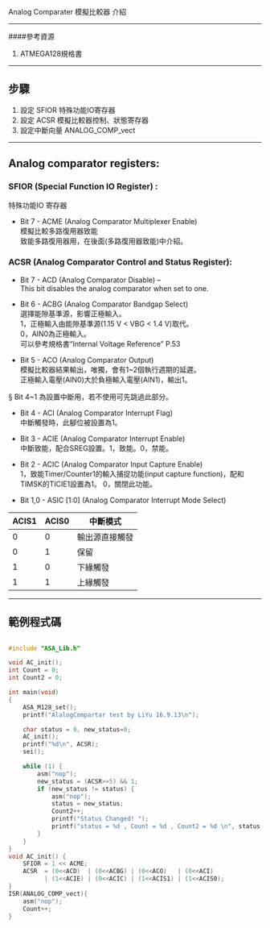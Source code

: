 Analog Comparater 模擬比較器 介紹

<!--more-->


- - -

####參考資源

 1. ATMEGA128規格書

- - -
## 步驟

1. 設定 SFIOR 特殊功能IO寄存器  
2. 設定 ACSR 模擬比較器控制、狀態寄存器
3. 設定中斷向量 ANALOG_COMP_vect

- - -
## Analog comparator registers:

### SFIOR (Special Function IO Register) :  
   特殊功能IO 寄存器

 - Bit 7 - ACME (Analog Comparator Multiplexer Enable)   
    模擬比較多路復用器致能  
    致能多路復用器用，在後面(多路復用器致能)中介紹。  

### ACSR (Analog Comparator Control and Status Register):

 - Bit 7 - ACD (Analog Comparator Disable) –   
 This bit disables the analog comparator when set to one.  

 - Bit 6 - ACBG (Analog Comparator Bandgap Select)  
 選擇能隙基準源，影響正極輸入。  
 1，正極輸入由能隙基準源(1.15 V < VBG < 1.4 V)取代。  
 0，AIN0為正極輸入。  
 可以參考規格書“Internal Voltage Reference” P.53  

 - Bit 5 - ACO (Analog Comparator Output)  
 模擬比較器結果輸出，唯獨，會有1~2個執行週期的延遲。  
 正極輸入電壓(AIN0)大於負極輸入電壓(AIN1)，輸出1。  

§ Bit 4~1 為設置中斷用，若不使用可先跳過此部分。  

 - Bit 4 - ACI (Analog Comparator Interrupt Flag)  
 中斷觸發時，此腳位被設置為1。

 - Bit 3 - ACIE (Analog Comparator Interrupt Enable)  
 中斷致能，配合SREG設置。1，致能。0，禁能。

 - Bit 2 - ACIC (Analog Comparator Input Capture Enable)  
 1，致能Timer/Counter1的輸入捕捉功能(input capture function)，配和TIMSK的TICIE1設置為1。
 0，關閉此功能。

 - Bit 1,0 - ASIC [1:0] (Analog Comparator Interrupt Mode Select)  

|ACIS1|ACIS0|中斷模式|
| --- | --- | ----- |
|0    |0    |輸出源直接觸發|
|0    |1    |保留|
|1    |0    |下緣觸發|
|1    |1    |上緣觸發|

- - -
## 範例程式碼

```c

#include "ASA_Lib.h"

void AC_init();
int Count = 0;
int Count2 = 0;

int main(void)
{
	ASA_M128_set();
	printf("AlalogCompartar test by LiYu 16.9.13\n");

	char status = 0, new_status=0;
	AC_init();
	printf("%d\n", ACSR);
	sei();

	while (1) {
		asm("nop");
		new_status = (ACSR>>5) && 1;
		if (new_status != status) {
			asm("nop");
			status = new_status;
			Count2++;
            printf("Status Changed! ");
			printf("status = %d , Count = %d , Count2 = %d \n", status, Count, Count2);
		}
	}
}
void AC_init() {
	SFIOR = 1 << ACME;
	ACSR  = (0<<ACD)  | (0<<ACBG) | (0<<ACO)   | (0<<ACI)
		  | (1<<ACIE) | (0<<ACIC) | (1<<ACIS1) | (1<<ACIS0);
}
ISR(ANALOG_COMP_vect){
	asm("nop");
	Count++;
}

```
